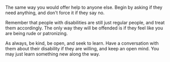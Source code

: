 The same way you would offer help to anyone else. Begin by asking if they need
anything, and don't force it if they say no.

Remember that people with disabilities are still just regular people, and treat
them accordingly. The only way they will be offended is if they feel like you
are being rude or patronizing.

As always, be kind, be open, and seek to learn. Have a conversation with them
about their disability if they are willing, and keep an open mind. You may just
learn something new along the way.
